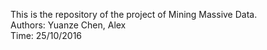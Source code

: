 This is the repository of the project of Mining Massive Data.<br>
Authors: Yuanze Chen, Alex<br>
Time: 25/10/2016
